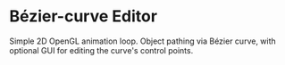 # Bézier-curve Editor

Simple 2D OpenGL animation loop. Object pathing via Bézier curve, with optional GUI for editing the curve's control points.
